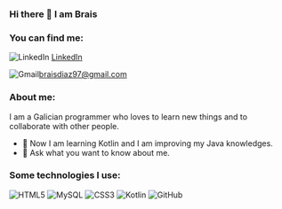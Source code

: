 ### Hi there 👋 I am Brais

<!--
**braisd11/braisd11** is a ✨ _special_ ✨ repository because its `README.md` (this file) appears on your GitHub profile.

Here are some ideas to get you started:

- 🔭 I’m currently working on ...
- 🌱 I’m currently learning ...
- 👯 I’m looking to collaborate on ...
- 🤔 I’m looking for help with ...
- 💬 Ask me about ...
- 📫 How to reach me: ...
- 😄 Pronouns: ...
- ⚡ Fun fact: ...
-->

### You can find me:

![LinkedIn](https://img.shields.io/badge/LinkedIn-0077B5?style=for-the-badge&logo=linkedin&logoColor=white) [LinkedIn](www.linkedin.com/in/brais-díaz-rodríguez-2105471b7)

![Gmail](https://img.shields.io/badge/Gmail-D14836?style=for-the-badge&logo=gmail&logoColor=white)braisdiaz97@gmail.com

### About me:

I am a Galician programmer who loves to learn new things and to collaborate with other people.

- 🌱 Now I am learning Kotlin and I am improving my Java knowledges.
- 💬 Ask what you want to know about me.

### Some technologies I use:

![HTML5](https://img.shields.io/badge/HTML5-E34F26?style=for-the-badge&logo=html5&logoColor=white) ![MySQL](https://img.shields.io/badge/MySQL-005C84?style=for-the-badge&logo=mysql&logoColor=white) ![CSS3](https://img.shields.io/badge/CSS3-1572B6?style=for-the-badge&logo=css3&logoColor=white) ![Kotlin](https://img.shields.io/badge/Kotlin-0095D5?&style=for-the-badge&logo=kotlin&logoColor=white) ![GitHub](https://img.shields.io/badge/GitHub-100000?style=for-the-badge&logo=github&logoColor=white)
